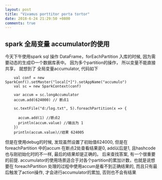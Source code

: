 ```yaml
---
layout: post
title: "Vivamus porttitor porta tortor"
date: 2018-6-24 21:29:50 +0800
comments: true
---
```


## spark 全局变量 accumulator的使用

今天下午使用spark sql 操作 DataFrame，forEachPartition 入库的时候, 因为需要动态的生成ID一个数据库表中。
因为多个partition的操作， 所以变量不能直接共享， 就想到了 全局变量accumulator, 代码如下
```
    val conf = new SparkConf().setMaster("local[*]").setAppName("accumulo")
    val sc = new SparkContext(conf)

    var accum = sc.longAccumulator
    accum.add(624000) // 断点1

    sc.textFile("d:/log.txt", 5).foreachPartition(x => {

      accum.add(1) //断点2
      println(accum.value) //输出为 1
    })
    println(accum.value)//结果 624005
```

但是在使用debug的时候, 发现虽然设置了初始值624000, 但是在 foreachPartition 中的accum 在断点2处查看结果是0, add以后是1, 且hashcode也与刚初始化时的不一样,
最后的结果却是正确的。
后来查找答案, 有一个很重要的前提. accumulator的使用场景适合于对各个partition的累加计数，也就是说想要在 foreachPartition
处理的过程中使用accum是看不到正确结果的, 而且只有最后触发了action操作, 才会进行accumulator的累加, 否则也不会有结果